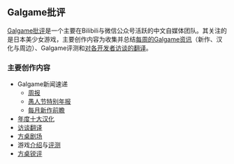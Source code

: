 ## Galgame批评

[Galgame批评](https://space.bilibili.com/2072586344)是一个主要在Bilibili与微信公众号活跃的中文自媒体团队。其关注的是日本美少女游戏，主要创作内容为收集并总结[每周的Galgame资讯](https://space.bilibili.com/2072586344/channel/collectiondetail?sid=37612)（新作、汉化与周边）、Galgame评测和[对各开发者访谈的翻译](https://www.bilibili.com/read/readlist/rl494743)。

### 主要创作内容
  + Galgame新闻速递  
    + [周报](https://space.bilibili.com/2072586344/channel/collectiondetail?sid=37612)  
    + [愚人节特别年报](https://space.bilibili.com/2072586344/channel/collectiondetail?sid=2629091)  
    + [每月新作前瞻](https://space.bilibili.com/2072586344/channel/collectiondetail?sid=466175)  
  + [年度十大汉化](https://space.bilibili.com/2072586344/channel/collectiondetail?sid=825358)  
  + [访谈翻译](https://www.bilibili.com/read/readlist/rl494743)  
  + [方桌剧场](https://space.bilibili.com/2072586344/channel/collectiondetail?sid=1755353)  
  + 游戏[介绍](https://space.bilibili.com/2072586344/channel/collectiondetail?sid=3116449)与[评测](https://space.bilibili.com/2072586344/channel/collectiondetail?sid=1464523)  
  + [方桌锐评](https://space.bilibili.com/2072586344/channel/collectiondetail?sid=732105)  

